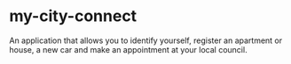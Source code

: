 # my-city-connect
An application that allows you to identify yourself, register an apartment or house, a new car and make an appointment at your local council.
